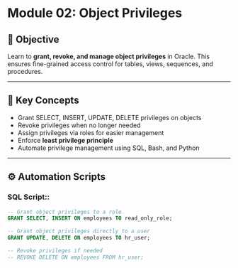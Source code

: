 # Module 02: Object Privileges

## 🎯 Objective

Learn to **grant, revoke, and manage object privileges** in Oracle. This ensures fine-grained access control for tables, views, sequences, and procedures.

---

## 🧩 Key Concepts

- Grant SELECT, INSERT, UPDATE, DELETE privileges on objects
- Revoke privileges when no longer needed
- Assign privileges via roles for easier management
- Enforce **least privilege principle**
- Automate privilege management using SQL, Bash, and Python

---

## ⚙️ Automation Scripts

### SQL Script::
```sql
-- Grant object privileges to a role
GRANT SELECT, INSERT ON employees TO read_only_role;

-- Grant object privileges directly to a user
GRANT UPDATE, DELETE ON employees TO hr_user;

-- Revoke privileges if needed
-- REVOKE DELETE ON employees FROM hr_user;
```
